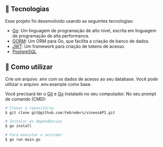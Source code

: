 ## 🚀 Tecnologias

Esse projeto foi desenvolvido usando as seguintes tecnologias:

- [Go](https://golang.org/): Um linguagem de programação de alto nível, escrita em linguagem de programação de alta performance.
- [GORM](https://gorm.io/): Um ORM para Go, que facilita a criação de banco de dados.
- [JWT](https://jwt.io/): Um framework para criação de tokens de acesso.
- [PostgreSQL](https://www.postgresql.org/)

## 📘 Como utilizar
Crie um arquivo .env com os dados de acesso ao seu database. Você pode utilizar o arquivo .env.example como base.

Você precisará ter o [Git](https://git-scm.com) e [Go](https://golang.org/) instalado no seu computador. No seu prompt de comando (CMD):

```bash
# Clonar o repositório
$ git clone git@github.com:FeGroders/vineosAPI.git

# Instalar as dependências
$ go install

# Para executar o servidor
$ go run main.go 
```